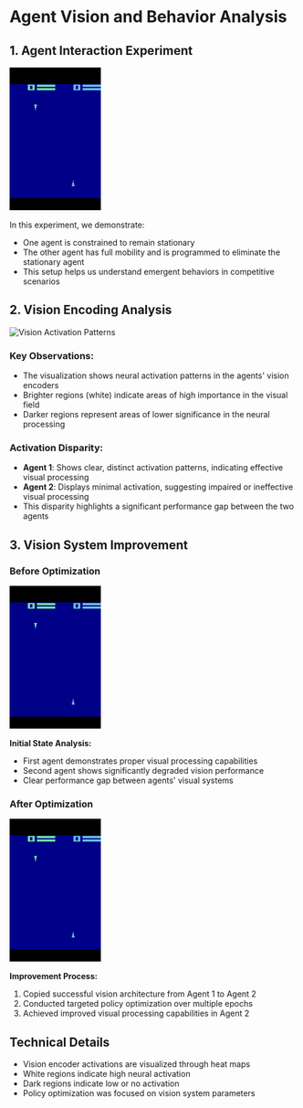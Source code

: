 # Agent Vision and Behavior Analysis

## 1. Agent Interaction Experiment
![Agent Interaction](holding_one_agent_still.gif)

In this experiment, we demonstrate:
- One agent is constrained to remain stationary
- The other agent has full mobility and is programmed to eliminate the stationary agent
- This setup helps us understand emergent behaviors in competitive scenarios

## 2. Vision Encoding Analysis
![Vision Activation Patterns](tank_vision_activations.gif)

### Key Observations:
- The visualization shows neural activation patterns in the agents' vision encoders
- Brighter regions (white) indicate areas of high importance in the visual field
- Darker regions represent areas of lower significance in the neural processing

### Activation Disparity:
- **Agent 1**: Shows clear, distinct activation patterns, indicating effective visual processing
- **Agent 2**: Displays minimal activation, suggesting impaired or ineffective visual processing
- This disparity highlights a significant performance gap between the two agents

## 3. Vision System Improvement

### Before Optimization
![Initial Vision State](before_vision_improvement.gif)

**Initial State Analysis:**
- First agent demonstrates proper visual processing capabilities
- Second agent shows significantly degraded vision performance
- Clear performance gap between agents' visual systems

### After Optimization
![Improved Vision State](after_vision_improvement.gif)

**Improvement Process:**
1. Copied successful vision architecture from Agent 1 to Agent 2
2. Conducted targeted policy optimization over multiple epochs
3. Achieved improved visual processing capabilities in Agent 2

## Technical Details
- Vision encoder activations are visualized through heat maps
- White regions indicate high neural activation
- Dark regions indicate low or no activation
- Policy optimization was focused on vision system parameters